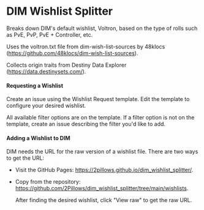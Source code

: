 # DIM Wishlist Splitter

Breaks down DIM's default wishlist, Voltron, based on the type of rolls such as PvE, PvP, PvE + Controller, etc.

Uses the voltron.txt file from dim-wish-list-sources by 48klocs (https://github.com/48klocs/dim-wish-list-sources).

Collects origin traits from Destiny Data Explorer (https://data.destinysets.com/).

#### Requesting a Wishlist

Create an issue using the Wishlist Request template. Edit the template to configure your desired wishlist. 

All available filter options are on the template. If a filter option is not on the template, create an issue describing the filter you'd like to add.

#### Adding a Wishlist to DIM

DIM needs the URL for the raw version of a wishlist file. There are two ways to get the URL:

   - Visit the GitHub Pages: https://2pillows.github.io/dim_wishlist_splitter/.
   
   - Copy from the repository: https://github.com/2Pillows/dim_wishlist_splitter/tree/main/wishlists.

        After finding the desired wishlist, click "View raw" to get the raw URL.

